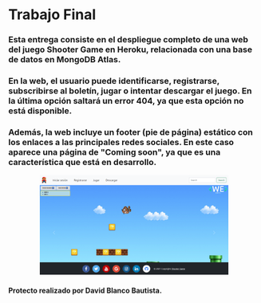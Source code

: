 # Trabajo Final
### Esta entrega consiste en el despliegue completo de una web del juego Shooter Game en Heroku, relacionada con una base de datos en MongoDB Atlas.
### En la web, el usuario puede identificarse, registrarse, subscribirse al boletín, jugar o intentar descargar el juego. En la última opción saltará un error 404, ya que esta opción no está disponible.
### Además, la web incluye un footer (pie de página) estático con los enlaces a las principales redes sociales. En este caso aparece una página de "Coming soon", ya que es una característica que está en desarrollo.

<p align="center">
  <img width="75%" src="/frontend/imagenes/web.png">
</p>

#### Protecto realizado por David Blanco Bautista.